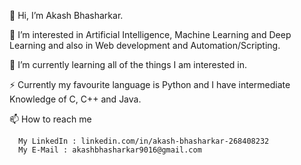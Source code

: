 👋 Hi, I’m Akash Bhasharkar.

👀 I’m interested in Artificial Intelligence, Machine Learning and Deep Learning and also in Web development and Automation/Scripting.

🌱 I’m currently learning all of the things I am interested in.

⚡ Currently my favourite language is Python and I have intermediate Knowledge of C, C++ and Java.

📫 How to reach me 
      
      My LinkedIn : linkedin.com/in/akash-bhasharkar-268408232
      My E-Mail : akashbhasharkar9016@gmail.com
